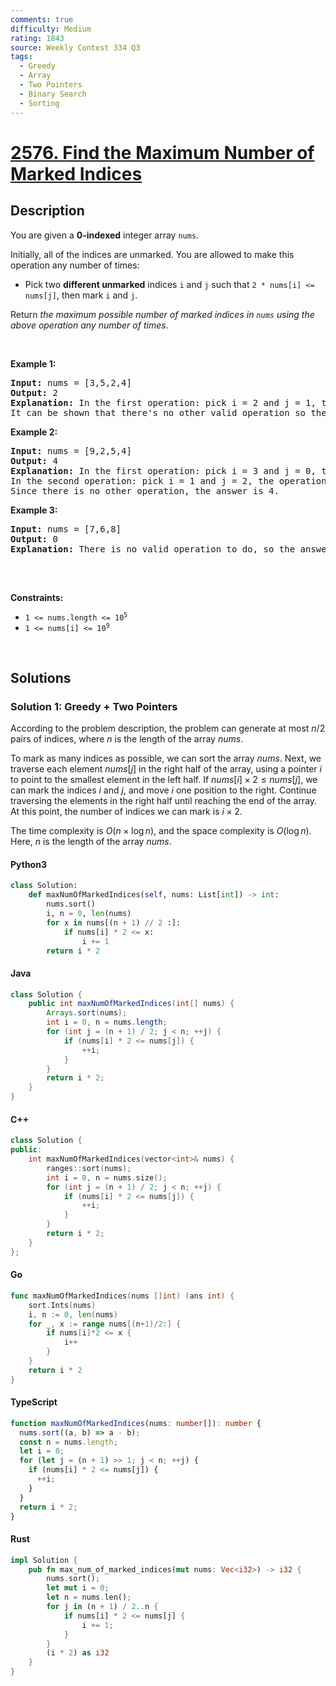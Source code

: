 ```yaml
---
comments: true
difficulty: Medium
rating: 1843
source: Weekly Contest 334 Q3
tags:
  - Greedy
  - Array
  - Two Pointers
  - Binary Search
  - Sorting
---
```


<!-- problem:start -->

# [2576. Find the Maximum Number of Marked Indices](https://leetcode.com/problems/find-the-maximum-number-of-marked-indices)

## Description

<!-- description:start -->

<p>You are given a <strong>0-indexed</strong> integer array <code>nums</code>.</p>

<p>Initially, all of the indices are unmarked. You are allowed to make this operation any number of times:</p>

<ul>
	<li>Pick two <strong>different unmarked</strong> indices <code>i</code> and <code>j</code> such that <code>2 * nums[i] &lt;= nums[j]</code>, then mark <code>i</code> and <code>j</code>.</li>
</ul>

<p>Return <em>the maximum possible number of marked indices in <code>nums</code> using the above operation any number of times</em>.</p>

<p>&nbsp;</p>
<p><strong class="example">Example 1:</strong></p>

<pre>
<strong>Input:</strong> nums = [3,5,2,4]
<strong>Output:</strong> 2
<strong>Explanation: </strong>In the first operation: pick i = 2 and j = 1, the operation is allowed because 2 * nums[2] &lt;= nums[1]. Then mark index 2 and 1.
It can be shown that there&#39;s no other valid operation so the answer is 2.
</pre>

<p><strong class="example">Example 2:</strong></p>

<pre>
<strong>Input:</strong> nums = [9,2,5,4]
<strong>Output:</strong> 4
<strong>Explanation: </strong>In the first operation: pick i = 3 and j = 0, the operation is allowed because 2 * nums[3] &lt;= nums[0]. Then mark index 3 and 0.
In the second operation: pick i = 1 and j = 2, the operation is allowed because 2 * nums[1] &lt;= nums[2]. Then mark index 1 and 2.
Since there is no other operation, the answer is 4.
</pre>

<p><strong class="example">Example 3:</strong></p>

<pre>
<strong>Input:</strong> nums = [7,6,8]
<strong>Output:</strong> 0
<strong>Explanation: </strong>There is no valid operation to do, so the answer is 0.

</pre>

<p>&nbsp;</p>
<p><strong>Constraints:</strong></p>

<ul>
	<li><code>1 &lt;= nums.length &lt;= 10<sup>5</sup></code></li>
	<li><code>1 &lt;= nums[i] &lt;= 10<sup>9</sup></code></li>
</ul>

<p>&nbsp;</p>
<style type="text/css">.spoilerbutton {display:block; border:dashed; padding: 0px 0px; margin:10px 0px; font-size:150%; font-weight: bold; color:#000000; background-color:cyan; outline:0; 
}
.spoiler {overflow:hidden;}
.spoiler > div {-webkit-transition: all 0s ease;-moz-transition: margin 0s ease;-o-transition: all 0s ease;transition: margin 0s ease;}
.spoilerbutton[value="Show Message"] + .spoiler > div {margin-top:-500%;}
.spoilerbutton[value="Hide Message"] + .spoiler {padding:5px;}
</style>

<!-- description:end -->

## Solutions

<!-- solution:start -->

### Solution 1: Greedy + Two Pointers

According to the problem description, the problem can generate at most $n / 2$ pairs of indices, where $n$ is the length of the array $\textit{nums}$.

To mark as many indices as possible, we can sort the array $\textit{nums}$. Next, we traverse each element $\textit{nums}[j]$ in the right half of the array, using a pointer $\textit{i}$ to point to the smallest element in the left half. If $\textit{nums}[i] \times 2 \leq \textit{nums}[j]$, we can mark the indices $\textit{i}$ and $\textit{j}$, and move $\textit{i}$ one position to the right. Continue traversing the elements in the right half until reaching the end of the array. At this point, the number of indices we can mark is $\textit{i} \times 2$.

The time complexity is $O(n \times \log n)$, and the space complexity is $O(\log n)$. Here, $n$ is the length of the array $\textit{nums}$.

<!-- tabs:start -->

#### Python3

```python
class Solution:
    def maxNumOfMarkedIndices(self, nums: List[int]) -> int:
        nums.sort()
        i, n = 0, len(nums)
        for x in nums[(n + 1) // 2 :]:
            if nums[i] * 2 <= x:
                i += 1
        return i * 2
```

#### Java

```java
class Solution {
    public int maxNumOfMarkedIndices(int[] nums) {
        Arrays.sort(nums);
        int i = 0, n = nums.length;
        for (int j = (n + 1) / 2; j < n; ++j) {
            if (nums[i] * 2 <= nums[j]) {
                ++i;
            }
        }
        return i * 2;
    }
}
```

#### C++

```cpp
class Solution {
public:
    int maxNumOfMarkedIndices(vector<int>& nums) {
        ranges::sort(nums);
        int i = 0, n = nums.size();
        for (int j = (n + 1) / 2; j < n; ++j) {
            if (nums[i] * 2 <= nums[j]) {
                ++i;
            }
        }
        return i * 2;
    }
};
```

#### Go

```go
func maxNumOfMarkedIndices(nums []int) (ans int) {
	sort.Ints(nums)
	i, n := 0, len(nums)
	for _, x := range nums[(n+1)/2:] {
		if nums[i]*2 <= x {
			i++
		}
	}
	return i * 2
}
```

#### TypeScript

```ts
function maxNumOfMarkedIndices(nums: number[]): number {
  nums.sort((a, b) => a - b);
  const n = nums.length;
  let i = 0;
  for (let j = (n + 1) >> 1; j < n; ++j) {
    if (nums[i] * 2 <= nums[j]) {
      ++i;
    }
  }
  return i * 2;
}
```

#### Rust

```rust
impl Solution {
    pub fn max_num_of_marked_indices(mut nums: Vec<i32>) -> i32 {
        nums.sort();
        let mut i = 0;
        let n = nums.len();
        for j in (n + 1) / 2..n {
            if nums[i] * 2 <= nums[j] {
                i += 1;
            }
        }
        (i * 2) as i32
    }
}
```

<!-- tabs:end -->

<!-- solution:end -->

<!-- problem:end -->
